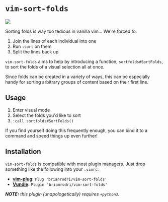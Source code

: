 # `vim-sort-folds`

![](https://raw.github.com/obreitwi/vim-sort-folds/master/doc/demo.gif)

Sorting folds is way too tedious in vanilla vim... We're forced to:
 1. Join the lines of each individual into one
 2. Run `:sort` on them
 3. Split the lines back up

`vim-sort-folds` aims to help by introducing a function, `sortfolds#SortFolds`, to sort the folds of
a visual selection all at once.

Since folds can be created in a variety of ways, this can be especially handy for sorting arbitrary
groups of content based on their first line.


## Usage

 1. Enter visual mode
 2. Select the folds you'd like to sort
 3. `:call sortfolds#SortFolds()`

If you find yourself doing this frequently enough, you can bind it to a command and speed things up
even further!


## Installation

`vim-sort-folds` is compatible with most plugin managers. Just drop something like the following
into your `.vimrc`:
 - **[vim-plug](https://github.com/junegunn/vim-plug):** `Plug 'brianrodri/vim-sort-folds'`
 - **[Vundle](https://github.com/VundleVim/Vundle.vim):** `Plugin 'brianrodri/vim-sort-folds'`

_**NOTE:** this plugin (unapologetically) requires `+python3`._
